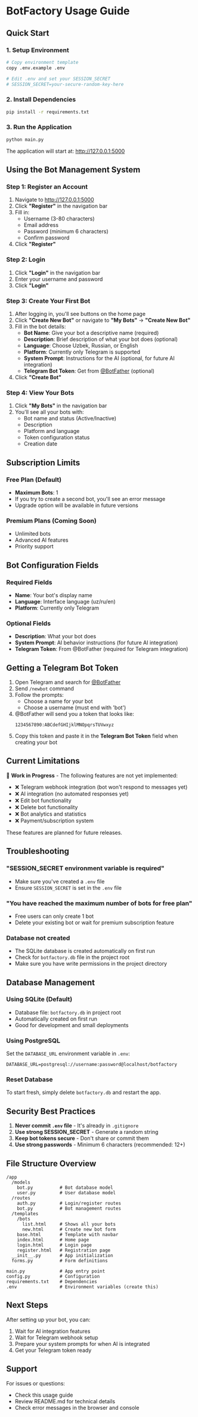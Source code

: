 # BotFactory Usage Guide

## Quick Start

### 1. Setup Environment

```bash
# Copy environment template
copy .env.example .env

# Edit .env and set your SESSION_SECRET
# SESSION_SECRET=your-secure-random-key-here
```

### 2. Install Dependencies

```bash
pip install -r requirements.txt
```

### 3. Run the Application

```bash
python main.py
```

The application will start at: http://127.0.0.1:5000

## Using the Bot Management System

### Step 1: Register an Account

1. Navigate to http://127.0.0.1:5000
2. Click **"Register"** in the navigation bar
3. Fill in:
   - Username (3-80 characters)
   - Email address
   - Password (minimum 6 characters)
   - Confirm password
4. Click **"Register"**

### Step 2: Login

1. Click **"Login"** in the navigation bar
2. Enter your username and password
3. Click **"Login"**

### Step 3: Create Your First Bot

1. After logging in, you'll see buttons on the home page
2. Click **"Create New Bot"** or navigate to **"My Bots"** → **"Create New Bot"**
3. Fill in the bot details:
   - **Bot Name**: Give your bot a descriptive name (required)
   - **Description**: Brief description of what your bot does (optional)
   - **Language**: Choose Uzbek, Russian, or English
   - **Platform**: Currently only Telegram is supported
   - **System Prompt**: Instructions for the AI (optional, for future AI integration)
   - **Telegram Bot Token**: Get from [@BotFather](https://t.me/BotFather) (optional)
4. Click **"Create Bot"**

### Step 4: View Your Bots

1. Click **"My Bots"** in the navigation bar
2. You'll see all your bots with:
   - Bot name and status (Active/Inactive)
   - Description
   - Platform and language
   - Token configuration status
   - Creation date

## Subscription Limits

### Free Plan (Default)
- **Maximum Bots**: 1
- If you try to create a second bot, you'll see an error message
- Upgrade option will be available in future versions

### Premium Plans (Coming Soon)
- Unlimited bots
- Advanced AI features
- Priority support

## Bot Configuration Fields

### Required Fields
- **Name**: Your bot's display name
- **Language**: Interface language (uz/ru/en)
- **Platform**: Currently only Telegram

### Optional Fields
- **Description**: What your bot does
- **System Prompt**: AI behavior instructions (for future AI integration)
- **Telegram Token**: From @BotFather (required for Telegram integration)

## Getting a Telegram Bot Token

1. Open Telegram and search for [@BotFather](https://t.me/BotFather)
2. Send `/newbot` command
3. Follow the prompts:
   - Choose a name for your bot
   - Choose a username (must end with 'bot')
4. @BotFather will send you a token that looks like:
   ```
   1234567890:ABCdefGHIjklMNOpqrsTUVwxyz
   ```
5. Copy this token and paste it in the **Telegram Bot Token** field when creating your bot

## Current Limitations

🚧 **Work in Progress** - The following features are not yet implemented:

- ❌ Telegram webhook integration (bot won't respond to messages yet)
- ❌ AI integration (no automated responses yet)
- ❌ Edit bot functionality
- ❌ Delete bot functionality
- ❌ Bot analytics and statistics
- ❌ Payment/subscription system

These features are planned for future releases.

## Troubleshooting

### "SESSION_SECRET environment variable is required"
- Make sure you've created a `.env` file
- Ensure `SESSION_SECRET` is set in the `.env` file

### "You have reached the maximum number of bots for free plan"
- Free users can only create 1 bot
- Delete your existing bot or wait for premium subscription feature

### Database not created
- The SQLite database is created automatically on first run
- Check for `botfactory.db` file in the project root
- Make sure you have write permissions in the project directory

## Database Management

### Using SQLite (Default)
- Database file: `botfactory.db` in project root
- Automatically created on first run
- Good for development and small deployments

### Using PostgreSQL
Set the `DATABASE_URL` environment variable in `.env`:
```
DATABASE_URL=postgresql://username:password@localhost/botfactory
```

### Reset Database
To start fresh, simply delete `botfactory.db` and restart the app.

## Security Best Practices

1. **Never commit `.env` file** - It's already in `.gitignore`
2. **Use strong SESSION_SECRET** - Generate a random string
3. **Keep bot tokens secure** - Don't share or commit them
4. **Use strong passwords** - Minimum 6 characters (recommended: 12+)

## File Structure Overview

```
/app
  /models
    bot.py          # Bot database model
    user.py         # User database model
  /routes
    auth.py         # Login/register routes
    bot.py          # Bot management routes
  /templates
    /bots
      list.html     # Shows all your bots
      new.html      # Create new bot form
    base.html       # Template with navbar
    index.html      # Home page
    login.html      # Login page
    register.html   # Registration page
  __init__.py       # App initialization
  forms.py          # Form definitions

main.py             # App entry point
config.py           # Configuration
requirements.txt    # Dependencies
.env                # Environment variables (create this)
```

## Next Steps

After setting up your bot, you can:
1. Wait for AI integration features
2. Wait for Telegram webhook setup
3. Prepare your system prompts for when AI is integrated
4. Get your Telegram token ready

## Support

For issues or questions:
- Check this usage guide
- Review README.md for technical details
- Check error messages in the browser and console
